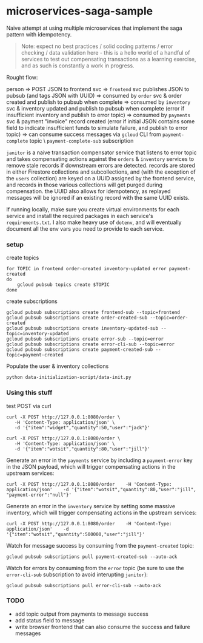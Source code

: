 # microservices-saga-sample
Naive attempt at using multiple microservices that implement the saga pattern with idempotency.

> Note: expect no best practices / solid coding patterns / error checking / data validation here - this is a hello world of a handful of services to test out compensating transactions as a learning exercise, and as such is constantly a work in progress.

Rought flow:

person => POST JSON to frontend svc =>
`frontend` svc publishes JSON to pubsub (and tags JSON with UUID) =>
consumed by `order` svc & order created and publish to pubsub when complete =>
consumed by `inventory` svc & inventory updated and publish to pubsub when complete (error if insufficient inventory and publish to error topic) =>
consumed by `payments` svc & payment "invoice" record created (error if initial JSON contains some field to indicate insufficient funds to simulate failure, and publish to error topic) =>
can consume success messages via `gcloud` CLI from `payment-complete` topic \ `payment-complete-sub` subscription

`janitor` is a naive transaction compensator service that listens to error topic and takes compensating actions against the `orders` & `inventory` services to remove stale records if downstream errors are detected. records are stored in either Firestore collections and subcollections, and (with the exception of the `users` collection) are keyed on a UUID assigned by the frontend service, and records in those various collections will get purged during compensation. the UUID also allows for idempotency, as replayed messages will be ignored if an existing record with the same UUID exists.

If running locally, make sure you create virtual environments for each service and install the required packages in each service's `requirements.txt`. I also make heavy use of `dotenv`, and will eventually document all the env vars you need to provide to each service.

### setup

create topics
```
for TOPIC in frontend order-created inventory-updated error payment-created
do
    gcloud pubsub topics create $TOPIC
done
```

create subscriptions
```
gcloud pubsub subscriptions create frontend-sub --topic=frontend
gcloud pubsub subscriptions create order-created-sub --topic=order-created
gcloud pubsub subscriptions create inventory-updated-sub --topic=inventory-updated
gcloud pubsub subscriptions create error-sub --topic=error
gcloud pubsub subscriptions create error-cli-sub --topic=error
gcloud pubsub subscriptions create payment-created-sub --topic=payment-created
```

Populate the user & inventory collections
```
python data-initialization-script/data-init.py
```

### Using this stuff

test POST via curl
```
curl -X POST http://127.0.0.1:8080/order \
   -H 'Content-Type: application/json' \
   -d '{"item":"widget","quantity":50,"user":"jack"}'
```
```
curl -X POST http://127.0.0.1:8080/order \
   -H 'Content-Type: application/json' \
   -d '{"item":"wotsit","quantity":80,"user":"jill"}'
```

Generate an error in the `payments` service by including a `payment-error` key in the JSON payload, which will trigger compensating actions in the upstream services:
```
curl -X POST http://127.0.0.1:8080/order    -H 'Content-Type: application/json'    -d '{"item":"wotsit","quantity":80,"user":"jill", "payment-error":"null"}'
```

Generate an error in the `inventory` service by setting some massive inventory, which will trigger compensating actions in the upstream services:
```
curl -X POST http://127.0.0.1:8080/order    -H 'Content-Type: application/json'    -d '{"item":"wotsit","quantity":500000,"user":"jill"}'
```

Watch for message success by consuming from the `payment-created` topic:
```
gcloud pubsub subscriptions pull payment-created-sub --auto-ack
```

Watch for errors by consuming from the `error` topic (be sure to use the `error-cli-sub` subscription to avoid interupting `janitor`):
```
gcloud pubsub subscriptions pull error-cli-sub --auto-ack
```

### TODO

- add topic output from payments to message success
- add status field to message
- write browser frontend that can also consume the success and failure messages